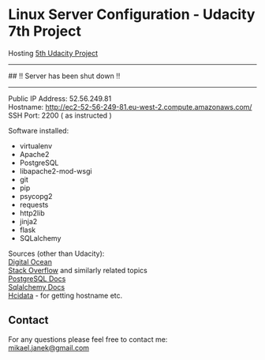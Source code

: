 # Linux Server Configuration - Udacity 7th Project
Hosting [5th Udacity Project](https://github.com/mikaeljan/UdacityFifthProject)

<hr>
## !! Server has been shut down !! 
<hr>

Public IP Address: 52.56.249.81 <br>
Hostname: http://ec2-52-56-249-81.eu-west-2.compute.amazonaws.com/
<br>SSH Port: 2200 ( as instructed )

Software installed:
- virtualenv
- Apache2
- PostgreSQL
- libapache2-mod-wsgi
- git
- pip
- psycopg2
- requests
- http2lib
- jinja2
- flask
- SQLalchemy

Sources (other than Udacity):
<br>
[Digital Ocean](https://www.digitalocean.com/)<br>
[Stack Overflow](https://stackoverflow.com/questions/37156248/flask-sqlalchemy-multiple-foreign-keys-in-relationship) and similarly related topics<br>
[PostgreSQL Docs](https://www.postgresql.org/)<br>
[Sqlalchemy Docs](http://docs.sqlalchemy.org/en/latest/orm/basic_relationships.html#one-to-many)<br>
[Hcidata](http://www.hcidata.info/host2ip.cgi) - for getting hostname etc.

## Contact
For any questions please feel free to contact me:<br />
mikael.janek@gmail.com
